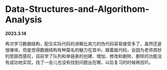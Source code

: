 # Data-Structures-and-Algorithom-Analysis

**2023.3.14**

再次学习数据结构，配合实际代码的讲解比突兀的伪代码容易接受多了，虽然还是很难啃，但是觉得数据结构有种莫名的魅力在其中。跟着敲代码，会因为老师其妙的思路而感叹，目前学了队列和单链表的创建、增加、修改和删除，删除的功能没有成功地实现，找了一会儿也没有找到问题出在哪，以后复习的时候再找叭。
